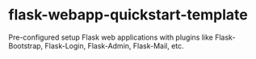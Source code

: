 # flask-webapp-quickstart-template
Pre-configured setup Flask web applications with plugins like Flask-Bootstrap, Flask-Login, Flask-Admin, Flask-Mail, etc.
